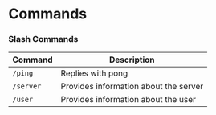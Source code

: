 # Commands

### Slash Commands

| Command   | Description                           |
|-----------|---------------------------------------|
| `/ping`   | Replies with pong                     |
| `/server` | Provides information about the server |
| `/user`   | Provides information about the user   |
